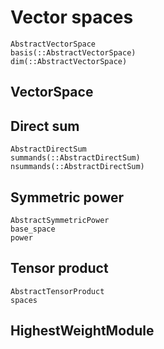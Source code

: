 # Vector spaces

```@docs
AbstractVectorSpace
basis(::AbstractVectorSpace)
dim(::AbstractVectorSpace)
```

## VectorSpace



## Direct sum

```@docs
AbstractDirectSum
summands(::AbstractDirectSum)
nsummands(::AbstractDirectSum)
```

## Symmetric power

```@docs
AbstractSymmetricPower
base_space
power
```

## Tensor product

```@docs
AbstractTensorProduct
spaces
```

## HighestWeightModule

